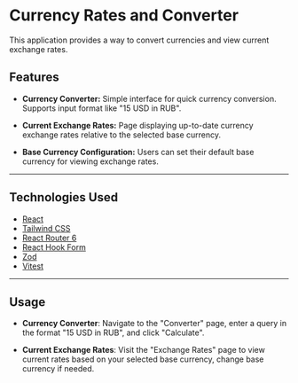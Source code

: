 # Currency Rates and Converter

This application provides a way to convert currencies and view current exchange rates.

## Features

- **Currency Converter:** Simple interface for quick currency conversion. Supports input format like "15 USD in RUB".
  
- **Current Exchange Rates:** Page displaying up-to-date currency exchange rates relative to the selected base currency.

- **Base Currency Configuration:** Users can set their default base currency for viewing exchange rates.

---

## Technologies Used

- [React](https://reactjs.org/)
- [Tailwind CSS](https://tailwindcss.com/)
- [React Router 6](https://reactrouter.com/en/main)
- [React Hook Form](https://react-hook-form.com/)
- [Zod](https://zod.dev/)
- [Vitest](https://vitest.dev/)

---

## Usage

- **Currency Converter**: Navigate to the "Converter" page, enter a query in the format "15 USD in RUB", and click "Calculate".

- **Current Exchange Rates**: Visit the "Exchange Rates" page to view current rates based on your selected base currency, change base currency if needed.
